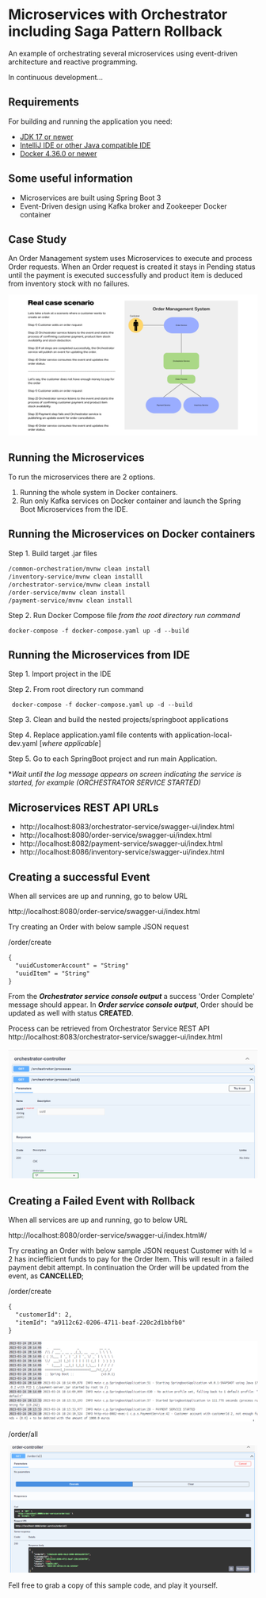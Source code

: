 
# Microservices with Orchestrator including Saga Pattern Rollback

An example of orchestrating several microservices using event-driven architecture and reactive programming.

In continuous development...

## Requirements

For building and running the application you need:

- [JDK 17 or newer](https://www.oracle.com/java/technologies/javase/jdk17-archive-downloads.html)
- [IntelliJ IDE or other Java compatible IDE](https://www.jetbrains.com/idea/)
- [Docker 4.36.0 or newer ](https://www.docker.com/products/docker-desktop/)

## Some useful information

 - Microservices are built using Spring Boot 3 
 - Event-Driven design using Kafka broker and Zookeeper Docker container

## Case Study

An Order Management system uses Microservices to execute and process Order requests. When an Order request is created it stays in Pending status until the payment is executed successfully and product item is deduced from inventory stock with no failures.

![Real case scenario](/images/Real_Case_Scenario.png)

## Running the Microservices

To run the microservices there are 2 options. 

 1. Running the whole system in Docker containers. 
 2. Run only Kafka services on Docker container and launch the Spring Boot
    Microservices from the IDE.

## Running the Microservices on Docker containers

Step 1. Build target .jar files

    /common-orchestration/mvnw clean install
    /inventory-service/mvnw clean installl
    /orchestrator-service/mvnw clean install
    /order-service/mvnw clean install
    /payment-service/mvnw clean install

Step 2. Run Docker Compose file
*from the root directory run command* 

    docker-compose -f docker-compose.yaml up -d --build


## Running the Microservices from IDE 

Step 1. Import project in the IDE 

Step 2. From root directory run command

     docker-compose -f docker-compose.yaml up -d --build
 
Step 3. Clean and build the nested projects/springboot applications 
 
Step 4. Replace application.yaml file contents with application-local-dev.yaml [*where applicable*]

Step 5. Go to each SpringBoot project and run main Application.

**Wait until the log message appears on screen indicating the service is started, for example (ORCHESTRATOR SERVICE STARTED)*

## Microservices REST API URLs

 - http://localhost:8083/orchestrator-service/swagger-ui/index.html
 - http://localhost:8080/order-service/swagger-ui/index.html
 - http://localhost:8082/payment-service/swagger-ui/index.html
 - http://localhost:8086/inventory-service/swagger-ui/index.html

## Creating a successful Event

When all services are up and running, go to below URL

http://localhost:8080/order-service/swagger-ui/index.html

Try creating an Order with below sample JSON request

/order/create

    {
      "uuidCustomerAccount" = "String"
      "uuidItem" = "String"
    }

From the ***Orchestrator service console output*** a success 'Order Complete' message should appear. In   ***Order service console output***, Order should be updated as well with status **CREATED**.

Process can be retrieved from Orchestrator Service REST API
 http://localhost:8083/orchestrator-service/swagger-ui/index.html

![enter image description here](/images/Orchestrator_Swagger_Example.PNG)

## Creating a Failed Event with Rollback

When all services are up and running, go to below URL

http://localhost:8080/order-service/swagger-ui/index.html#/

Try creating an Order with below sample JSON request
Customer with Id = 2 has inciefficient funds to pay for the Order Item.
This will result in a failed payment debit attempt. In continuation the Order will be updated from the event, as **CANCELLED**;

/order/create

    {
      "customerId": 2,
      "itemId": "a9112c62-0206-4711-beaf-220c2d1bbfb0"
    }


![enter image description here](/images/notnoughfunds.PNG)

/order/all

![enter image description here](/images/ordercancelled.PNG)

Fell free to grab a copy of this sample code, and play it yourself.
